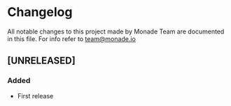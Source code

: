 # Changelog
All notable changes to this project made by Monade Team are documented in this file. For info refer to team@monade.io

## [UNRELEASED]
### Added
- First release
